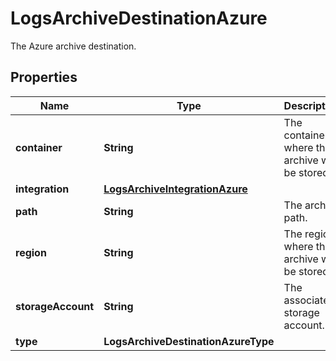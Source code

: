 

# LogsArchiveDestinationAzure

The Azure archive destination.

## Properties

Name | Type | Description | Notes
------------ | ------------- | ------------- | -------------
**container** | **String** | The container where the archive will be stored. | 
**integration** | [**LogsArchiveIntegrationAzure**](LogsArchiveIntegrationAzure.md) |  | 
**path** | **String** | The archive path. |  [optional]
**region** | **String** | The region where the archive will be stored. |  [optional]
**storageAccount** | **String** | The associated storage account. | 
**type** | **LogsArchiveDestinationAzureType** |  | 



